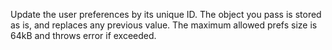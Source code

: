 Update the user preferences by its unique ID. The object you pass is stored as is, and replaces any previous value. The maximum allowed prefs size is 64kB and throws error if exceeded.